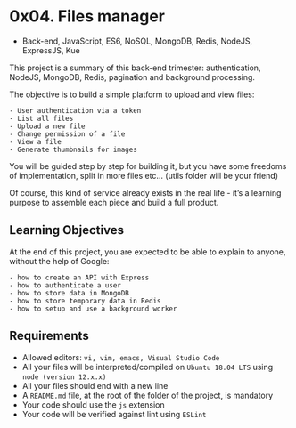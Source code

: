 # 0x04. Files manager
- Back-end, JavaScript, ES6, NoSQL, MongoDB, Redis, NodeJS, ExpressJS, Kue

This project is a summary of this back-end trimester: authentication, NodeJS, MongoDB, Redis, pagination and background processing.

The objective is to build a simple platform to upload and view files:

    - User authentication via a token
    - List all files
    - Upload a new file
    - Change permission of a file
    - View a file
    - Generate thumbnails for images

You will be guided step by step for building it, but you have some freedoms of implementation, split in more files etc… (utils folder will be your friend)

Of course, this kind of service already exists in the real life - it’s a learning purpose to assemble each piece and build a full product.

## Learning Objectives
At the end of this project, you are expected to be able to explain to anyone, without the help of Google:

    - how to create an API with Express
    - how to authenticate a user
    - how to store data in MongoDB
    - how to store temporary data in Redis
    - how to setup and use a background worker

## Requirements
- Allowed editors: ```vi, vim, emacs, Visual Studio Code```
- All your files will be interpreted/compiled on ```Ubuntu 18.04 LTS``` using ```node (version 12.x.x)```
- All your files should end with a new line
- A ```README.md``` file, at the root of the folder of the project, is mandatory
- Your code should use the ```js``` extension
- Your code will be verified against lint using ```ESLint```
